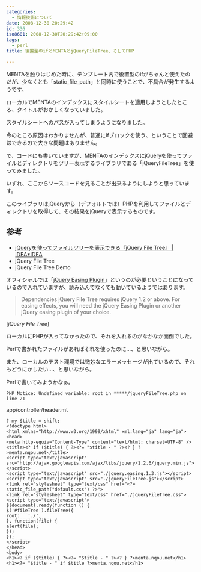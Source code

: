 ```yaml
---
categories:
  - 情報技術について
date: 2008-12-30 20:29:42
id: 336
iso8601: 2008-12-30T20:29:42+09:00
tags:
  - perl
title: 後置型のifとMENTAとjQueryFileTree、そしてPHP

---
```


<p>MENTAを触りはじめた時に、テンプレート内で後置型のifがちゃんと使えたのだが、少なくとも「static_file_path」と同時に使うことで、不具合が発生するようです。</p>

<p>ローカルでMENTAのインデックスにスタイルシートを適用しようとしたところ、タイトルがおかしくなっていました。</p>

<p>スタイルシートへのパスが入ってしまうようになりました。</p>

<p>今のところ原因はわかりませんが、普通にifブロックを使う、ということで回避はできるので大きな問題はありません。</p>

<p>で、コードにも書いていますが、MENTAのインデックスにjQueryを使ってファイルとディレクトリをツリー表示するライブラリである「jQueryFileTree」を使ってみました。</p>

<p>いずれ、ここからソースコードを見ることが出来るようにしようと思っています。</p>

<p>このライブラリはjQueryから（デフォルトでは）PHPを利用してファイルとディレクトリを取得して、その結果をjQueryで表示するものです。</p>

<h2>参考</h2>

<ul>
<li><a href="http://www.ideaxidea.com/archives/2008/03/jqueryjquery_file_tree.html" target="_blank">jQueryを使ってファイルツリーを表示できる『jQuery File Tree』 | IDEA*IDEA</a></li>
<li>jQuery File Tree</li>
<li>jQuery File Tree Demo</li>
</ul>

<p>オフィシャルでは「<a href="http://gsgd.co.uk/sandbox/jquery/easing/" target="_blank">jQuery Easing Plugin</a>」というのが必要ということになっているので入れていますが、読み込んでなくても動いているようではあります。</p>

<blockquote cite="http://abeautifulsite.net/notebook/58" title="jQuery File Tree" class="blockquote"><p>Dependencies    jQuery File Tree requires jQuery 1.2 or above. For easing effects, you will need the jQuery Easing Plugin or another jQuery easing plugin of your choice.</p></blockquote>

<div class="cite">[<cite>jQuery File Tree</cite>]</div>

<p>ローカルにPHPが入ってなかったので、それを入れるのがなかなか面倒でした。</p>

<p>Perlで書かれたファイルがあればそれを使ったのに&#133;、と思いながら。</p>

<p>また、ローカルのテスト環境では微妙なエラーメッセージが出ているので、それもどうにかしたい&#133;、と思いながら。</p>

<p>Perlで書いてみようかなぁ。</p>

<pre><code>PHP Notice: Undefined variable: root in *****/jqueryFileTree.php on line 21</code></pre>



<p>app/controller/header.mt</p>

<pre><code>? my &#36;title = shift;
&#60;!doctype html&#62;
&#60;html xmlns=&#34;http://www.w3.org/1999/xhtml&#34; xml:lang=&#34;ja&#34; lang=&#34;ja&#34;&#62;
&#60;head&#62;
&#60;meta http-equiv=&#34;Content-Type&#34; content=&#34;text/html; charset=UTF-8&#34; /&#62;
&#60;title&#62;&#60;? if (&#36;title) { ?&#62;&#60;?= &#34;&#36;title - &#34; ?&#62;&#60;? } ?&#62;menta.nqou.net&#60;/title&#62;
&#60;script type=&#34;text/javascript&#34; src=&#34;http://ajax.googleapis.com/ajax/libs/jquery/1.2.6/jquery.min.js&#34;&#62;&#60;/script&#62;
&#60;script type=&#34;text/javascript&#34; src=&#34;./jquery.easing.1.3.js&#34;&#62;&#60;/script&#62;
&#60;script type=&#34;text/javascript&#34; src=&#34;./jqueryFileTree.js&#34;&#62;&#60;/script&#62;
&#60;link rel=&#34;stylesheet&#34; type=&#34;text/css&#34; href=&#34;&#60;?= static_file_path(&#34;default.css&#34;) ?&#62;&#34;&#62;
&#60;link rel=&#34;stylesheet&#34; type=&#34;text/css&#34; href=&#34;./jqueryFileTree.css&#34;&#62;
&#60;script type=&#34;text/javascript&#34;&#62;
&#36;(document).ready(function () {
&#36;('#fileTree').fileTree({
root:   './',
}, function(file) {
alert(file);
});
});
&#60;/script&#62;
&#60;/head&#62;
&#60;body&#62;
&#60;h1&#62;&#60;? if (&#36;title) { ?&#62;&#60;?= &#34;&#36;title - &#34; ?&#62;&#60;? } ?&#62;menta.nqou.net&#60;/h1&#62;
&#60;h1&#62;&#60;?= &#34;&#36;title - &#34; if &#36;title ?&#62;menta.nqou.net&#60;/h1&#62;</code></pre>
    	